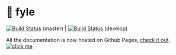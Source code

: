 # :file_folder: fyle
[![Build Status](https://travis-ci.org/jukefr/fyle.svg?branch=master)](https://travis-ci.org/jukefr/fyle) (master) | [![Build Status](https://travis-ci.org/jukefr/fyle.svg?branch=develop)](https://travis-ci.org/jukefr/fyle) (develop)

All the documentation is now hosted on Github Pages, [check it out](https://jukefr.github.io/fyle/).
[![click me](https://s3.eu-west-3.amazonaws.com/juke-github/fyle.png)](https://jukefr.github.io/fyle/)
